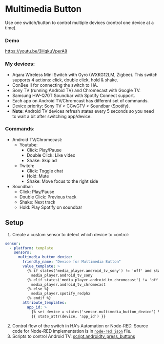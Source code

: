 # Multimedia Button
Use one switch/button to control multiple devices (control one device at a time).

### Demo
https://youtu.be/3HqkuVperA8

### My devices:
- Aqara Wireless Mini Switch with Gyro (WXKG12LM, Zigbee). This switch supports 4 actions: click, double click, hold & shake.
- ConBee II for connecting the switch to HA.
- Sony TV (running Android TV) and Chromecast with Google TV.
- Samsung HW-Q70T Soundbar with Spotify Connect support.
- Each app on Android TV/Chromcast has different set of commands.
- Device priority: Sony TV > CCwGTV > Soundbar (Spotify).
- **Note**: Android TV devices refresh states every 5 seconds so you need to wait a bit after switching app/device.

### Commands:
- Android TV/Chromecast:
  - Youtube:
    - Click: Play/Pause
    - Double Click: Like video
    - Shake: Skip ad
  - Twitch:
    - Click: Toggle chat
    - Hold: Mute
    - Shake: Move focus to the right side
- Soundbar:
  - Click: Play/Pause
  - Double Click: Previous track
  - Shake: Next track
  - Hold: Play Spotify on soundbar

## Setup
1. Create a custom sensor to detect which device to control:
```yaml
sensor:
  - platform: template
    sensors:
      multimedia_button_device:
        friendly_name: "Device for Multimedia Button"
        value_template: >
          {% if states('media_player.android_tv_sony') != 'off' and state_attr('media_player.android_tv_sony', 'app_id') not in [none, 'com.sony.dtv.tvx'] %}
            media_player.android_tv_sony
          {% elif states('media_player.android_tv_chromecast') != 'off' %}
            media_player.android_tv_chromecast
          {% else %}
            media_player.spotify_redphx
          {% endif %}
        attribute_templates:
          app_id: >
            {% set device = states('sensor.multimedia_button_device') %}
            {{ state_attr(device, 'app_id') }}
```
2. Control flow of the switch in HA's Automation or Node-RED. Source code for Node-RED implementation is in [`node-red.json`](node-red.json) file.
3. Scripts to control Android TV: [script.androidtv_press_buttons](/scripts/androidtv_press_buttons)

